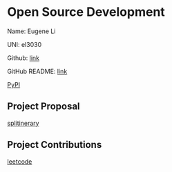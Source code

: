 # Open Source Development

Name: Eugene Li

UNI: el3030

Github: [link](https://github.com/el3030)

GitHub README: [link](https://github.com/el3030/el3030/blob/main/README.md)

[PyPI](https://pypi.org/user/el3030/)

## Project Proposal

[splitinerary](../projects/python/splitinerary.md)

## Project Contributions

[leetcode](https://github.com/neetcode-gh/leetcode/pull/2374)

